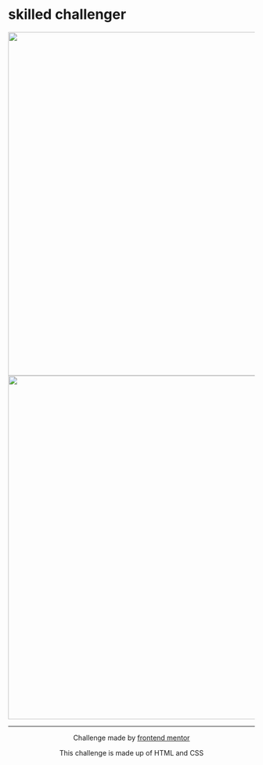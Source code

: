 # skilled challenger

<div align="center">
  <img src="https://user-images.githubusercontent.com/98968823/172031352-a56d9adc-7dcd-461c-90ac-f673020cccf7.png" width="700px" />
  <img src="https://user-images.githubusercontent.com/98968823/172031416-ead7c71a-5e05-4e9d-8de3-65207095ac0e.png" width="700px" />
  </div>
  <hr>
<div align="center">
  Challenge made by <a href="https://www.frontendmentor.io/hiring"> frontend mentor</a>
  <p> This challenge is made up of HTML and CSS </p>
  </div>
  

